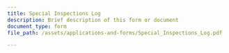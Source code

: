 ```yaml
---
title: Special Inspections Log
description: Brief description of this form or document
document_type: form
file_path: /assets/applications-and-forms/Special_Inspections_Log.pdf

---
```


